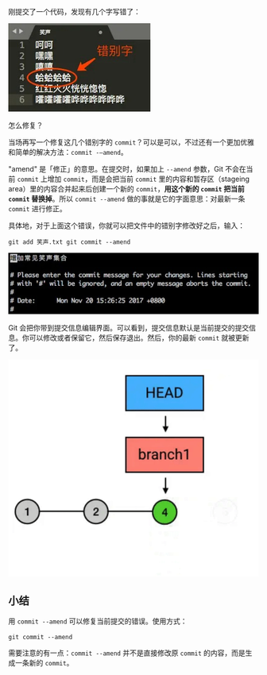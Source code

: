 刚提交了一个代码，发现有几个字写错了：

![](assets/15fdf01882286d88tplv-t2oaga2asx.jpg)

怎么修复？

当场再写一个修复这几个错别字的 `commit`？可以是可以，不过还有一个更加优雅和简单的解决方法：`commit -—amend`。

"amend" 是「修正」的意思。在提交时，如果加上 `--amend` 参数，Git 不会在当前 `commit` 上增加 `commit`，而是会把当前 `commit` 里的内容和暂存区（stageing area）里的内容合并起来后创建一个新的 `commit`，**用这个新的 `commit` 把当前 `commit` 替换掉**。所以 `commit --amend` 做的事就是它的字面意思：对最新一条 `commit` 进行修正。

具体地，对于上面这个错误，你就可以把文件中的错别字修改好之后，输入：

```shell
git add 笑声.txt git commit --amend
```

![](assets/15fdf0187ef5dbbbtplv-t2oaga2asx.jpg)

Git 会把你带到提交信息编辑界面。可以看到，提交信息默认是当前提交的提交信息。你可以修改或者保留它，然后保存退出。然后，你的最新 `commit` 就被更新了。

![](assets/15fdf0187f2f4b2dtplv-t2oaga2asx.gif)

## 小结

用 `commit --amend` 可以修复当前提交的错误。使用方式：

```shell
git commit --amend
```

需要注意的有一点：`commit --amend` 并不是直接修改原 `commit` 的内容，而是生成一条新的 `commit`。

